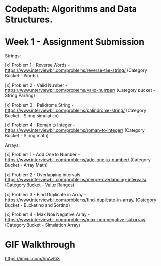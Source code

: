 # Codepath: Algorithms and Data Structures.

# Week 1 - Assignment Submission

Strings:

[x] Problem 1 - Reverse Words - https://www.interviewbit.com/problems/reverse-the-string/ (Category Bucket - Words)

[x] Problem 2 - Valid Number -  https://www.interviewbit.com/problems/valid-number/ (Category bucket - String Parsing)

[x] Problem 3 - Palidrome String - https://www.interviewbit.com/problems/palindrome-string/ (Category Bucket - String simulation)

[x] Problem 4 - Roman to Integer - https://www.interviewbit.com/problems/roman-to-integer/ (Category Bucket - String math)

Arrays:

[x] Problem 1 - Add One to Number - https://www.interviewbit.com/problems/add-one-to-number/ (Category Bucket - Array Math)

[x] Problem 2 - Overlapping intervals - https://www.interviewbit.com/problems/merge-overlapping-intervals/ (Category Bucket - Value Ranges)

[x] Problem 3 - Find Duplicate in Array - https://www.interviewbit.com/problems/find-duplicate-in-array/ (Category Bucket -  Bucketing and Sorting)

[x] Problem 4 - Max Non Negative Array - https://www.interviewbit.com/problems/max-non-negative-subarray/ (Category Bucket - Simulation Array)


# GIF Walkthrough

https://imgur.com/hnAvGiX 

